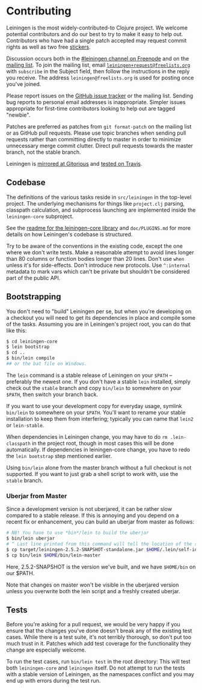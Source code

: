 # Contributing

Leiningen is the most widely-contributed-to Clojure project. We
welcome potential contributors and do our best to try to make it easy
to help out. Contributors who have had a single patch accepted may
request commit rights as well as two free
[stickers](http://hypirion.com/imgs/lein-stickers.jpg).

Discussion occurs both in the
[#leiningen channel on Freenode](irc://chat.freenode.net#leiningen) and on the
[mailing list](http://www.freelists.org/list/leiningen). To join the mailing
list, email
[`leiningen+request@freelists.org`](mailto:leiningen+request@freelists.org?subject=subscribe)
with `subscribe` in the Subject field, then follow the instructions in the reply
you receive. The address `leiningen@freelists.org` is used for posting once
you've joined.

Please report issues on the
[GitHub issue tracker](https://github.com/technomancy/leiningen/issues)
or the mailing list. Sending bug reports to personal email addresses
is inappropriate. Simpler issues appropriate for first-time
contributors looking to help out are tagged "newbie".

Patches are preferred as patches from `git format-patch` on the
mailing list or as GitHub pull requests. Please use topic branches
when sending pull requests rather than committing directly to master
in order to minimize unnecessary merge commit clutter. Direct pull
requests towards the master branch, not the stable branch.

Leiningen is [mirrored at Gitorious](https://gitorious.org/leiningen/leiningen)
and [tested on Travis](http://travis-ci.org/technomancy/leiningen).

## Codebase

The definitions of the various tasks reside in `src/leiningen` in the
top-level project. The underlying mechanisms for things like
`project.clj` parsing, classpath calculation, and subprocess launching
are implemented inside the `leiningen-core` subproject.

See the
[readme for the leiningen-core library](https://github.com/technomancy/leiningen/blob/master/leiningen-core/README.md)
and `doc/PLUGINS.md` for more details on how Leiningen's codebase is
structured.

Try to be aware of the conventions in the existing code, except the
one where we don't write tests. Make a reasonable attempt to avoid
lines longer than 80 columns or function bodies longer than 20
lines. Don't use `when` unless it's for side-effects. Don't introduce
new protocols. Use `^:internal` metadata to mark vars which can't be
private but shouldn't be considered part of the public API.

## Bootstrapping

You don't need to "build" Leiningen per se, but when you're developing on a
checkout you will need to get its dependencies in place and compile some of the
tasks. Assuming you are in Leiningen's project root, you can do that like this:

```bash
$ cd leiningen-core
$ lein bootstrap
$ cd ..
$ bin/lein compile
## or the bat file on Windows.
```

The `lein` command is a stable release of Leiningen on your `$PATH` – preferably
the newest one. If you don't have a stable `lein` installed, simply check out
the `stable` branch and copy `bin/lein` to somewhere on your `$PATH`, then
switch your branch back.

If you want to use your development copy for everyday usage, symlink
`bin/lein` to somewhere on your `$PATH`. You'll want to rename your
stable installation to keep them from interfering; typically you can
name that `lein2` or `lein-stable`.

When dependencies in Leiningen change, you may have to do `rm .lein-classpath`
in the project root, though in most cases this will be done automatically. If
dependencies in leiningen-core change, you have to redo the `lein bootstrap`
step mentioned earlier.

Using `bin/lein` alone from the master branch without a full checkout
is not supported. If you want to just grab a shell script to work
with, use the `stable` branch.

### Uberjar from Master

Since a development version is not uberjared, it can be rather slow compared to
a stable release. If this is annoying and you depend on a recent fix or
enhancement, you can build an uberjar from master as follows:

```bash
# NB! You have to use *bin*/lein to build the uberjar
$ bin/lein uberjar
# ^ Last line printed from this command will tell the location of the standalone
$ cp target/leiningen-2.5.2-SNAPSHOT-standalone.jar $HOME/.lein/self-installs
$ cp bin/lein $HOME/bin/lein-master
```

Here, 2.5.2-SNAPSHOT is the version we've built, and we have `$HOME/bin` on our
$PATH.

Note that changes on master won't be visible in the uberjared version unless you
overwrite both the lein script and a freshly created uberjar.

## Tests

Before you're asking for a pull request, we would be very happy if you ensure
that the changes you've done doesn't break any of the existing test cases. While
there is a test suite, it's not terribly thorough, so don't put too much trust
in it. Patches which add test coverage for the functionality they change are
especially welcome.

To run the test cases, run `bin/lein test` in the root directory: This will test
both `leiningen-core` and `leiningen` itself. Do not attempt to run the tests
with a stable version of Leiningen, as the namespaces conflict and you may end
up with errors during the test run.
